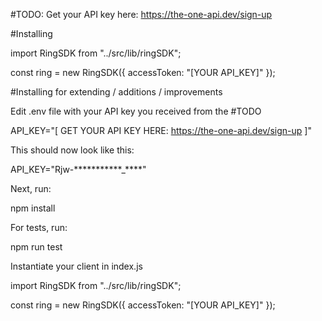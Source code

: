 #TODO: Get your API key here: https://the-one-api.dev/sign-up

#Installing

import RingSDK from "../src/lib/ringSDK";

const ring = new RingSDK({
    accessToken: "[YOUR API_KEY]"
});

#Installing for extending / additions / improvements

Edit .env file with your API key you received from the #TODO

API_KEY="[ GET YOUR API KEY HERE: https://the-one-api.dev/sign-up ]"

This should now look like this:

API_KEY="Rjw-***********_****"

Next, run:

npm install

For tests, run: 

npm run test

Instantiate your client in index.js

import RingSDK from "../src/lib/ringSDK";

const ring = new RingSDK({
    accessToken: "[YOUR API_KEY]"
});



